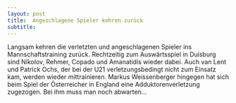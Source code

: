 ```yaml
---
layout: post
title:  Angeschlagene Spieler kehren zurück
subtitle:  
---
```


Langsam kehren die verletzten und angeschlagenen Spieler ins Mannschaftstraining zurück. Rechtzeitig zum Auswärtsspiel in Duisburg sind Nikolov, Rehmer, Copado und Amanatidis wieder dabei. Auch van Lent und Patrick Ochs, der bei der U21 verletzungsbedingt nicht zum Einsatz kam, werden wieder mittrainieren. Markus Weissenberger hingegen hat sich beim Spiel der Österreicher in England eine Adduktorenverletzung zugezogen. Bei ihm muss man noch abwarten...


